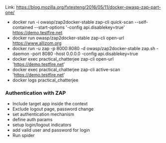 Link: https://blog.mozilla.org/fxtesteng/2016/05/11/docker-owasp-zap-part-one/

- docker run -i owasp/zap2docker-stable zap-cli quick-scan --self-contained --start-options '-config api.disablekey=true' https://demo.testfire.net
- docker run owasp/zap2docker-stable zap-cli open-url https://www.allizom.org
- docker run -u zap -p 8000:8080 -d owasp/zap2docker-stable zap.sh -daemon -port 8080 -host 0.0.0.0 -config api.disablekey=true
- docker exec practical_chatterjee zap-cli open-url 'https://demo.testfire.net'
- docker exec practical_chatterjee zap-cli active-scan 'https://demo.testfire.net'
- docker logs practical_chatterjee

### Authentication with ZAP
- Include target app inside the context
- Exclude logout page, password change
- set authentication mechanism
- define auth params
- setup login/logout indicators
- add valid user and password for login
- Run spider
